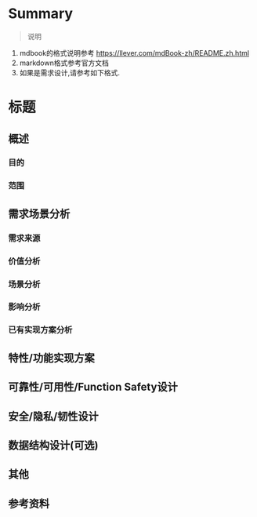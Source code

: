 # Summary
>  说明
1. mdbook的格式说明参考 https://llever.com/mdBook-zh/README.zh.html
2. markdown格式参考官方文档
3. 如果是需求设计,请参考如下格式.

# 标题

## 概述

### 目的

### 范围

## 需求场景分析

### 需求来源
### 价值分析
### 场景分析
### 影响分析
### 已有实现方案分析

## 特性/功能实现方案

## 可靠性/可用性/Function Safety设计

## 安全/隐私/韧性设计

## 数据结构设计(可选)

## 其他

## 参考资料